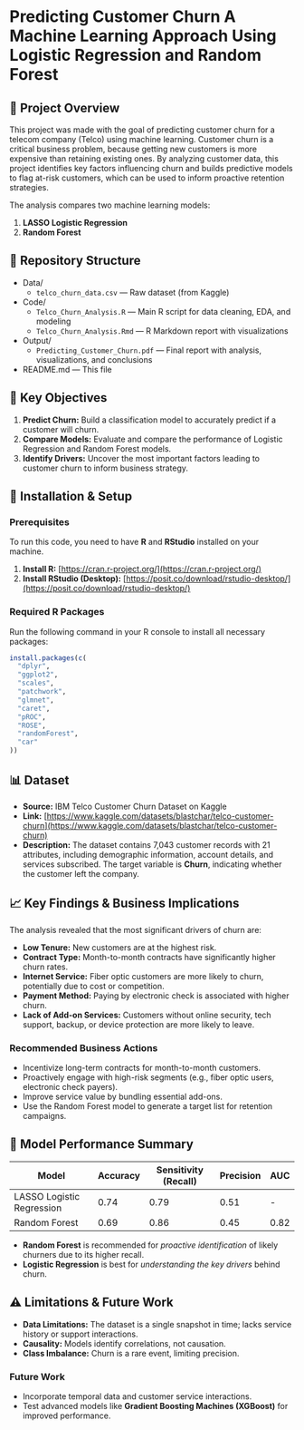 # Predicting Customer Churn A Machine Learning Approach Using Logistic Regression and Random Forest

## 📖 Project Overview

This project was made with the goal of predicting customer churn for a telecom company (Telco) using machine learning. Customer churn is a critical business problem, because getting new customers is more expensive than retaining existing ones. By analyzing customer data, this project identifies key factors influencing churn and builds predictive models to flag at-risk customers, which can be used to inform proactive retention strategies.

The analysis compares two machine learning models:
1.  **LASSO Logistic Regression** 
2.  **Random Forest** 

## 📁 Repository Structure

- Data/  
  - `telco_churn_data.csv` — Raw dataset (from Kaggle)  
- Code/  
  - `Telco_Churn_Analysis.R` — Main R script for data cleaning, EDA, and modeling  
  - `Telco_Churn_Analysis.Rmd` — R Markdown report with visualizations  
- Output/  
  - `Predicting_Customer_Churn.pdf` — Final report with analysis, visualizations, and conclusions  
- README.md — This file  

## 🎯 Key Objectives

1.  **Predict Churn:** Build a classification model to accurately predict if a customer will churn.
2.  **Compare Models:** Evaluate and compare the performance of Logistic Regression and Random Forest models.
3.  **Identify Drivers:** Uncover the most important factors leading to customer churn to inform business strategy.

## 🔧 Installation & Setup

### Prerequisites

To run this code, you need to have **R** and **RStudio** installed on your machine.

1.  **Install R:** [https://cran.r-project.org/](https://cran.r-project.org/)
2.  **Install RStudio (Desktop):** [https://posit.co/download/rstudio-desktop/](https://posit.co/download/rstudio-desktop/)

### Required R Packages

Run the following command in your R console to install all necessary packages:

```r
install.packages(c(
  "dplyr",
  "ggplot2",       
  "scales",         
  "patchwork",      
  "glmnet", 
  "caret",         
  "pROC",
  "ROSE",
  "randomForest",
  "car"
))
```

## 📊 Dataset

- **Source:** IBM Telco Customer Churn Dataset on Kaggle  
- **Link:** [https://www.kaggle.com/datasets/blastchar/telco-customer-churn](https://www.kaggle.com/datasets/blastchar/telco-customer-churn)  
- **Description:** The dataset contains 7,043 customer records with 21 attributes, including demographic information, account details, and services subscribed. The target variable is **Churn**, indicating whether the customer left the company.  

## 📈 Key Findings & Business Implications

The analysis revealed that the most significant drivers of churn are:  
- **Low Tenure:** New customers are at the highest risk.  
- **Contract Type:** Month-to-month contracts have significantly higher churn rates.  
- **Internet Service:** Fiber optic customers are more likely to churn, potentially due to cost or competition.  
- **Payment Method:** Paying by electronic check is associated with higher churn.  
- **Lack of Add-on Services:** Customers without online security, tech support, backup, or device protection are more likely to leave.  

### Recommended Business Actions
- Incentivize long-term contracts for month-to-month customers.  
- Proactively engage with high-risk segments (e.g., fiber optic users, electronic check payers).  
- Improve service value by bundling essential add-ons.  
- Use the Random Forest model to generate a target list for retention campaigns.  

## 📝 Model Performance Summary

| Model                    | Accuracy | Sensitivity (Recall) | Precision | AUC  |
|---------------------------|----------|----------------------|-----------|------|
| LASSO Logistic Regression | 0.74     | 0.79                 | 0.51      | -    |
| Random Forest             | 0.69     | 0.86                 | 0.45      | 0.82 |

- **Random Forest** is recommended for *proactive identification* of likely churners due to its higher recall.  
- **Logistic Regression** is best for *understanding the key drivers* behind churn.  

## ⚠️ Limitations & Future Work

- **Data Limitations:** The dataset is a single snapshot in time; lacks service history or support interactions.  
- **Causality:** Models identify correlations, not causation.  
- **Class Imbalance:** Churn is a rare event, limiting precision.  

### Future Work
- Incorporate temporal data and customer service interactions.  
- Test advanced models like **Gradient Boosting Machines (XGBoost)** for improved performance.  




